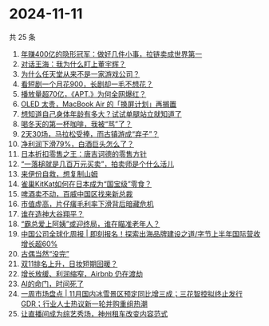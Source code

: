 # 2024-11-11

共 25 条

<!-- BEGIN 36KR -->
<!-- 最后更新时间 2024-11-11 05:12:22 +0800 -->
1. [年赚400亿的隐形冠军：做好几件小事，拉链卖成世界第一](https://36kr.com/p/3028663437714689)
1. [对话王海：我为什么盯上董宇辉？](https://36kr.com/p/3028710673966601)
1. [为什么任天堂从来不是一家游戏公司？](https://36kr.com/p/3028639467431427)
1. [看短剧一个月花900，长剧却一毛不想花？](https://36kr.com/p/3029002181387523)
1. [播放量超70亿，《APT.》为何全网爆红？](https://36kr.com/p/3028638480688384)
1. [OLED 太贵，MacBook Air 的「换屏计划」再搁置](https://36kr.com/p/3028631619151108)
1. [想知道自己身体年龄有多大？试试单腿站立就知道了](https://36kr.com/p/3023139113674243)
1. [喝冬天的第一杯咖啡，我被“骂”了？](https://36kr.com/p/3029897858622978)
1. [2天30场，马拉松受捧，而古镇游成“弃子”？](https://36kr.com/p/3030013447513602)
1. [净利润下滑79%，白酒巨头怎么了？](https://36kr.com/p/3028938000803333)
1. [日本折扣零售之王：唐吉诃德的零售方针](https://36kr.com/p/3029844466836736)
1. [“一落槌就是几百万元买卖”，拍卖师是个什么活儿](https://36kr.com/p/3029900939420934)
1. [来伊份自救，想复制山姆](https://36kr.com/p/3029008254395649)
1. [雀巢KitKat如何在日本成为“国宝级”零食？](https://36kr.com/p/3029844347790850)
1. [啤酒卖不动，百威中国区找来新总裁](https://36kr.com/p/3029008397526275)
1. [市值虚高，片仔癀毛利率下滑背后暗藏危机](https://36kr.com/p/3028380573102982)
1. [谁在造神大谷翔平？](https://36kr.com/p/3029046784976132)
1. [“霸总爱上阿姨”或迎终局，谁在瞄准老年人？](https://36kr.com/p/3029315972330374)
1. [中国公司全球化周报 | 即刻报名！探索出海品牌建设之道/字节上半年国际营收增长超60%](https://36kr.com/p/3027701104223751)
1. [古偶当然“没完”](https://36kr.com/p/3029323792164353)
1. [双11排名上升，日妆短期回暖？](https://36kr.com/p/3029052240979205)
1. [增长放缓、利润缩窄，Airbnb 仍在渡劫](https://36kr.com/p/3028464337052934)
1. [AI的命门，时间死了](https://36kr.com/p/3029902094411015)
1. [一周市场盘点 | 11月国内冰雪景区预定同比增三成；三花智控拟终止发行GDR；行业人士热议新一轮并购重组热潮](https://36kr.com/p/3029237442864646)
1. [让直播间成为综艺秀场，神州租车改变内容范式](https://36kr.com/p/3030574680532229)
<!-- END 36KR -->